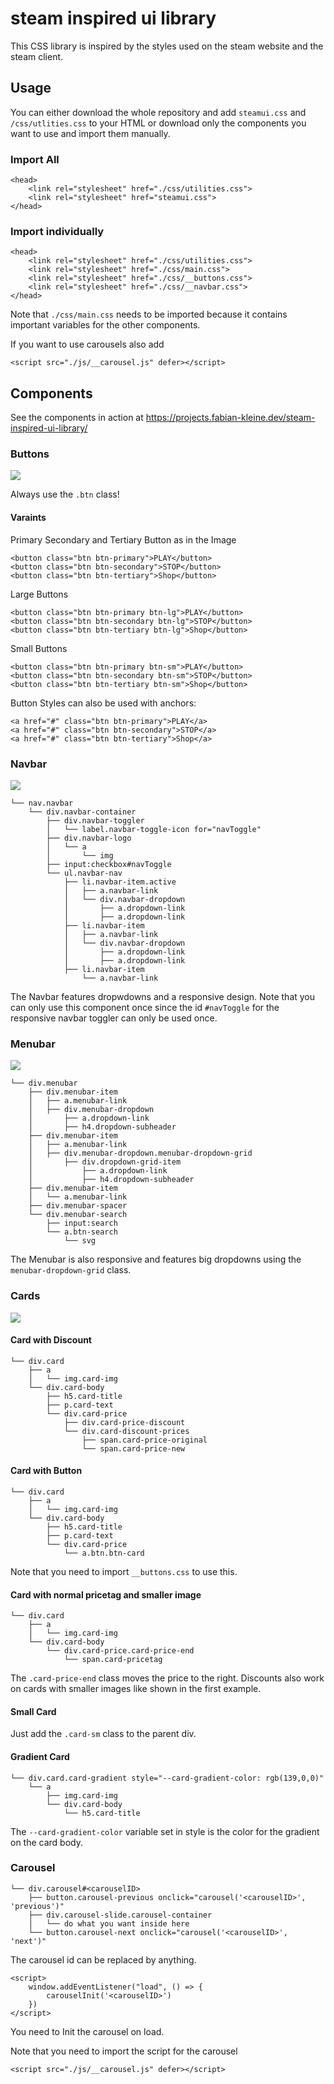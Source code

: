 # steam inspired ui library

This CSS library is inspired by the styles used on the steam website and the steam client.

## Usage

You can either download the whole repository and add `steamui.css` and `/css/utlities.css` to your HTML or download only the components you want to use and import them manually.

### Import All

```
<head>
    <link rel="stylesheet" href="./css/utilities.css">
    <link rel="stylesheet" href="steamui.css">
</head>
```

### Import individually

```
<head>
    <link rel="stylesheet" href="./css/utilities.css">
    <link rel="stylesheet" href="./css/main.css">
    <link rel="stylesheet" href="./css/__buttons.css">
    <link rel="stylesheet" href="./css/__navbar.css">
</head>
```
Note that `./css/main.css` needs to be imported because it contains important variables for the other components.

If you want to use carousels also add
```
<script src="./js/__carousel.js" defer></script>
```

## Components
See the components in action at https://projects.fabian-kleine.dev/steam-inspired-ui-library/
### Buttons

<img src="./screenshots/Buttons.PNG" >

Always use the `.btn` class!

#### Varaints

Primary Secondary and Tertiary Button as in the Image

```
<button class="btn btn-primary">PLAY</button>
<button class="btn btn-secondary">STOP</button>
<button class="btn btn-tertiary">Shop</button>
```

Large Buttons

```
<button class="btn btn-primary btn-lg">PLAY</button>
<button class="btn btn-secondary btn-lg">STOP</button>
<button class="btn btn-tertiary btn-lg">Shop</button>
```

Small Buttons

```
<button class="btn btn-primary btn-sm">PLAY</button>
<button class="btn btn-secondary btn-sm">STOP</button>
<button class="btn btn-tertiary btn-sm">Shop</button>
```

Button Styles can also be used with anchors:

```
<a href="#" class="btn btn-primary">PLAY</a>
<a href="#" class="btn btn-secondary">STOP</a>
<a href="#" class="btn btn-tertiary">Shop</a>
```

### Navbar

<img src="./screenshots/Navbar.PNG" >

```
└── nav.navbar
    └── div.navbar-container
        ├── div.navbar-toggler
        │   └── label.navbar-toggle-icon for="navToggle"
        ├── div.navbar-logo
        │   └── a
        │       └── img
        ├── input:checkbox#navToggle
        └── ul.navbar-nav
            ├── li.navbar-item.active
            │   ├── a.navbar-link
            │   └── div.navbar-dropdown
            │       ├── a.dropdown-link
            │       ├── a.dropdown-link
            ├── li.navbar-item
            │   ├── a.navbar-link
            │   └── div.navbar-dropdown
            │       ├── a.dropdown-link
            │       ├── a.dropdown-link
            ├── li.navbar-item
                └── a.navbar-link
```


The Navbar features dropwdowns and a responsive design.
Note that you can only use this component once since the id `#navToggle` for the responsive navbar toggler can only be used once.

### Menubar
<img src="./screenshots/Menubar.PNG" >

```
└── div.menubar
    ├── div.menubar-item
    │   ├── a.menubar-link
    │   ├── div.menubar-dropdown
    │       ├── a.dropdown-link
    │       ├── h4.dropdown-subheader
    ├── div.menubar-item
    │   ├── a.menubar-link
    │   ├── div.menubar-dropdown.menubar-dropdown-grid
    │       ├── div.dropdown-grid-item
    │           ├── a.dropdown-link
    │           ├── h4.dropdown-subheader
    ├── div.menubar-item
    │   └── a.menubar-link
    ├── div.menubar-spacer
    └── div.menubar-search
        ├── input:search
        └── a.btn-search
            └── svg 
```
The Menubar is also responsive and features big dropdowns using the `menubar-dropdown-grid` class.

### Cards
<img src="./screenshots/Cards.PNG" >

#### Card with Discount
```
└── div.card
    ├── a
    │   └── img.card-img
    └── div.card-body
        ├── h5.card-title
        ├── p.card-text 
        └── div.card-price
            ├── div.card-price-discount
            └── div.card-discount-prices   
                ├── span.card-price-original 
                └── span.card-price-new         
```

#### Card with Button
```
└── div.card
    ├── a
    │   └── img.card-img
    └── div.card-body
        ├── h5.card-title
        ├── p.card-text 
        └── div.card-price
            └── a.btn.btn-card     
```
Note that you need to import `__buttons.css` to use this.

#### Card with normal pricetag and smaller image
```
└── div.card
    ├── a
    │   └── img.card-img
    └── div.card-body
        └── div.card-price.card-price-end
            └── span.card-pricetag         
```
The `.card-price-end` class moves the price to the right.
Discounts also work on cards with smaller images like shown in the first example.

#### Small Card
Just add the `.card-sm` class to the parent div.

#### Gradient Card
```
└── div.card.card-gradient style="--card-gradient-color: rgb(139,0,0)"
    └── a
        ├── img.card-img
        └── div.card-body
            └── h5.card-title
```
The `--card-gradient-color` variable set in style is the color for the gradient on the card body.

### Carousel
```
└── div.carousel#<carouselID>
    ├── button.carousel-previous onclick="carousel('<carouselID>', 'previous')"
    ├── div.carousel-slide.carousel-container 
    │   └── do what you want inside here
    └── button.carousel-next onclick="carousel('<carouselID>', 'next')"
```

The carousel id can be replaced by anything.

```
<script>
    window.addEventListener("load", () => {
        carouselInit('<carouselID>')
    })
</script>
```
You need to Init the carousel on load.

Note that you need to import the script for the carousel
```
<script src="./js/__carousel.js" defer></script>
```